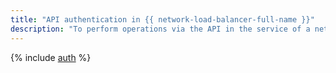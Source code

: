 ```yaml
---
title: "API authentication in {{ network-load-balancer-full-name }}"
description: "To perform operations via the API in the service of a network balancer - {{ network-load-balancer-full-name }}, you need to get an IAM token for your account."
---
```


{% include [auth](../../_includes/authentication.md) %}
